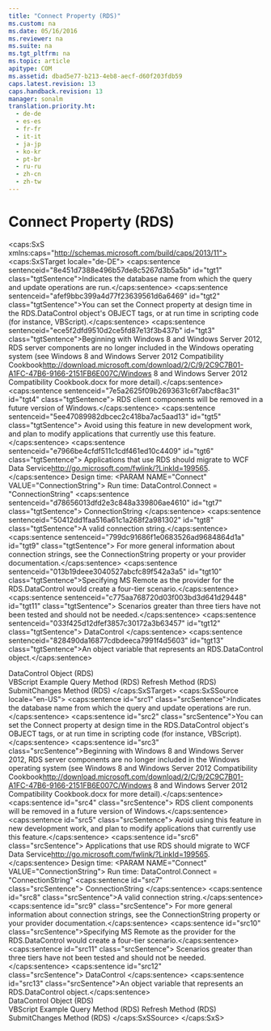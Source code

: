 ```yaml
---
title: "Connect Property (RDS)"
ms.custom: na
ms.date: 05/16/2016
ms.reviewer: na
ms.suite: na
ms.tgt_pltfrm: na
ms.topic: article
apitype: COM
ms.assetid: dbad5e77-b213-4eb8-aecf-d60f203fdb59
caps.latest.revision: 13
caps.handback.revision: 13
manager: sonalm
translation.priority.ht: 
  - de-de
  - es-es
  - fr-fr
  - it-it
  - ja-jp
  - ko-kr
  - pt-br
  - ru-ru
  - zh-cn
  - zh-tw
---
```

# Connect Property (RDS)
<?xml version="1.0" encoding="utf-8"?>
<caps:SxS xmlns:caps="http://schemas.microsoft.com/build/caps/2013/11">
  <caps:SxSTarget locale="de-DE">
    <developerReferenceWithSyntaxDocument xsi:schemaLocation="http://ddue.schemas.microsoft.com/authoring/2003/5 http://dduestorage.blob.core.windows.net/ddueschema/developer.xsd" xmlns="http://ddue.schemas.microsoft.com/authoring/2003/5" xmlns:xlink="http://www.w3.org/1999/xlink" xmlns:xsi="http://www.w3.org/2001/XMLSchema-instance">
      <introduction>
        <para>
          <caps:sentence sentenceid="8e451d7388e496b57de8c5267d3b5a5b" id="tgt1" class="tgtSentence">Indicates the database name from which the query and update operations are run.</caps:sentence>
        </para>
        <para>
          <caps:sentence sentenceid="afef9bbc399a4d77f23639561d6a6469" id="tgt2" class="tgtSentence">You can set the <legacyBold>Connect</legacyBold> property at design time in the <legacyLink xlink:href="d85ea4fc-451c-436e-97b8-58f92b149dd0">RDS.DataControl</legacyLink> object's OBJECT tags, or at run time in scripting code (for instance, VBScript).</caps:sentence>
        </para>
        <alert class="important">
          <para>
            <caps:sentence sentenceid="ece5f2dfd9510d2ce5fd87e13f3b437b" id="tgt3" class="tgtSentence">Beginning with Windows 8 and Windows Server 2012, RDS server components are no longer included in the Windows operating system (see Windows 8 and <externalLink><linkText>Windows Server 2012 Compatibility Cookbook</linkText><linkUri>http://download.microsoft.com/download/2/C/9/2C9C7B01-A1FC-47B6-9166-2151FB6E007C/Windows 8 and Windows Server 2012 Compatibility Cookbook.docx</linkUri></externalLink> for more detail).</caps:sentence>
            <caps:sentence sentenceid="7e5a2625f09b2693631c6f7abcf8ac31" id="tgt4" class="tgtSentence"> RDS client components will be removed in a future version of Windows.</caps:sentence>
            <caps:sentence sentenceid="5ee47089982dbcec2c418ba7ac5aad13" id="tgt5" class="tgtSentence"> Avoid using this feature in new development work, and plan to modify applications that currently use this feature.</caps:sentence>
            <caps:sentence sentenceid="e7966be4cfdf511c1cdf461ed10c4409" id="tgt6" class="tgtSentence"> Applications that use RDS should migrate to <externalLink><linkText>WCF Data Service</linkText><linkUri>http://go.microsoft.com/fwlink/?LinkId=199565</linkUri></externalLink>.</caps:sentence>
          </para>
        </alert>
      </introduction>
      <syntaxSection>
        <legacySyntax>
Design time: <legacyBold>&lt;PARAM NAME="Connect" VALUE="</legacyBold><parameterReference>ConnectionString</parameterReference><legacyBold>"&gt;</legacyBold>
Run time: <parameterReference>DataControl</parameterReference>.<legacyBold>Connect</legacyBold> = <legacyBold>"</legacyBold><parameterReference>ConnectionString</parameterReference><legacyBold>"</legacyBold></legacySyntax>
      </syntaxSection>
      <parameters>
        <content>
          <definitionTable>
            <definedTerm>
              <caps:sentence sentenceid="d78656013dfd2e3c848a339806ae4610" id="tgt7" class="tgtSentence"> <legacyItalic>ConnectionString</legacyItalic> </caps:sentence>
            </definedTerm>
            <definition>
              <para>
                <caps:sentence sentenceid="50412dd1faa516a61c1a268f2a981302" id="tgt8" class="tgtSentence">A valid connection string.</caps:sentence>
                <caps:sentence sentenceid="799dc91686f1e0683526ad9684864d1a" id="tgt9" class="tgtSentence"> For more general information about connection strings, see the <legacyLink xlink:href="3be75b75-4d36-4479-ab64-9a456869252a">ConnectionString</legacyLink> property or your provider documentation.</caps:sentence>
              </para>
              <alert class="note">
                <para>
                  <caps:sentence sentenceid="013b19deee3040527abcfc89f542a3a5" id="tgt10" class="tgtSentence">Specifying MS Remote as the provider for the <legacyBold>RDS.DataControl</legacyBold> would create a four-tier scenario.</caps:sentence>
                  <caps:sentence sentenceid="c775aa768720d03f003bd3d641d29448" id="tgt11" class="tgtSentence"> Scenarios greater than three tiers have not been tested and should not be needed.</caps:sentence>
                </para>
              </alert>
            </definition>
            <definedTerm>
              <caps:sentence sentenceid="033f425d12dfef3857c30172a3b63457" id="tgt12" class="tgtSentence"> <legacyItalic>DataControl</legacyItalic> </caps:sentence>
            </definedTerm>
            <definition>
              <para>
                <caps:sentence sentenceid="828490da16877cdbdeeca7991f4d5603" id="tgt13" class="tgtSentence">An object variable that represents an <legacyBold>RDS.DataControl</legacyBold> object.</caps:sentence>
              </para>
            </definition>
          </definitionTable>
        </content>
      </parameters>
      <section>
        <title>
          <caps:sentence sentenceid="2f342d3be839cc5b67ae0de7d404b8e6" id="tgt14" class="tgtSentence">Applies To</caps:sentence>
        </title>
        <content>
          <para>
            <link xlink:href="d85ea4fc-451c-436e-97b8-58f92b149dd0">DataControl Object (RDS)</link>
          </para>
        </content>
      </section>
      <relatedTopics>
        <link xlink:href="06297993-fe72-4446-aa76-3b8bc25444f6">VBScript Example</link>
        <link xlink:href="20f2480f-3758-405d-a379-05a0dce74796">Query Method (RDS)</link>
        <link xlink:href="c90a8050-0ff4-4c83-9925-261f2f2ccfe9">Refresh Method (RDS)</link>
        <link xlink:href="250062a4-13c4-4bed-807d-8b9ad81536d4">SubmitChanges Method (RDS)</link>
      </relatedTopics>
    </developerReferenceWithSyntaxDocument>
  </caps:SxSTarget>
  <caps:SxSSource locale="en-US">
    <developerReferenceWithSyntaxDocument xsi:schemaLocation="http://ddue.schemas.microsoft.com/authoring/2003/5 http://dduestorage.blob.core.windows.net/ddueschema/developer.xsd" xmlns="http://ddue.schemas.microsoft.com/authoring/2003/5" xmlns:xlink="http://www.w3.org/1999/xlink" xmlns:xsi="http://www.w3.org/2001/XMLSchema-instance">
      <introduction>
        <para>
          <caps:sentence id="src1" class="srcSentence">Indicates the database name from which the query and update operations are run.</caps:sentence>
        </para>
        <para>
          <caps:sentence id="src2" class="srcSentence">You can set the <legacyBold>Connect</legacyBold> property at design time in the <legacyLink xlink:href="d85ea4fc-451c-436e-97b8-58f92b149dd0">RDS.DataControl</legacyLink> object's OBJECT tags, or at run time in scripting code (for instance, VBScript).</caps:sentence>
        </para>
        <alert class="important">
          <para>
            <caps:sentence id="src3" class="srcSentence">Beginning with Windows 8 and Windows Server 2012, RDS server components are no longer included in the Windows operating system (see Windows 8 and <externalLink><linkText>Windows Server 2012 Compatibility Cookbook</linkText><linkUri>http://download.microsoft.com/download/2/C/9/2C9C7B01-A1FC-47B6-9166-2151FB6E007C/Windows 8 and Windows Server 2012 Compatibility Cookbook.docx</linkUri></externalLink> for more detail).</caps:sentence>
            <caps:sentence id="src4" class="srcSentence"> RDS client components will be removed in a future version of Windows.</caps:sentence>
            <caps:sentence id="src5" class="srcSentence"> Avoid using this feature in new development work, and plan to modify applications that currently use this feature.</caps:sentence>
            <caps:sentence id="src6" class="srcSentence"> Applications that use RDS should migrate to <externalLink><linkText>WCF Data Service</linkText><linkUri>http://go.microsoft.com/fwlink/?LinkId=199565</linkUri></externalLink>.</caps:sentence>
          </para>
        </alert>
      </introduction>
      <syntaxSection>
        <legacySyntax>
Design time: <legacyBold>&lt;PARAM NAME="Connect" VALUE="</legacyBold><parameterReference>ConnectionString</parameterReference><legacyBold>"&gt;</legacyBold>
Run time: <parameterReference>DataControl</parameterReference>.<legacyBold>Connect</legacyBold> = <legacyBold>"</legacyBold><parameterReference>ConnectionString</parameterReference><legacyBold>"</legacyBold></legacySyntax>
      </syntaxSection>
      <parameters>
        <content>
          <definitionTable>
            <definedTerm>
              <caps:sentence id="src7" class="srcSentence"> <legacyItalic>ConnectionString</legacyItalic> </caps:sentence>
            </definedTerm>
            <definition>
              <para>
                <caps:sentence id="src8" class="srcSentence">A valid connection string.</caps:sentence>
                <caps:sentence id="src9" class="srcSentence"> For more general information about connection strings, see the <legacyLink xlink:href="3be75b75-4d36-4479-ab64-9a456869252a">ConnectionString</legacyLink> property or your provider documentation.</caps:sentence>
              </para>
              <alert class="note">
                <para>
                  <caps:sentence id="src10" class="srcSentence">Specifying MS Remote as the provider for the <legacyBold>RDS.DataControl</legacyBold> would create a four-tier scenario.</caps:sentence>
                  <caps:sentence id="src11" class="srcSentence"> Scenarios greater than three tiers have not been tested and should not be needed.</caps:sentence>
                </para>
              </alert>
            </definition>
            <definedTerm>
              <caps:sentence id="src12" class="srcSentence"> <legacyItalic>DataControl</legacyItalic> </caps:sentence>
            </definedTerm>
            <definition>
              <para>
                <caps:sentence id="src13" class="srcSentence">An object variable that represents an <legacyBold>RDS.DataControl</legacyBold> object.</caps:sentence>
              </para>
            </definition>
          </definitionTable>
        </content>
      </parameters>
      <section>
        <title>
          <caps:sentence id="src14" class="srcSentence">Applies To</caps:sentence>
        </title>
        <content>
          <para>
            <link xlink:href="d85ea4fc-451c-436e-97b8-58f92b149dd0">DataControl Object (RDS)</link>
          </para>
        </content>
      </section>
      <relatedTopics>
        <link xlink:href="06297993-fe72-4446-aa76-3b8bc25444f6">VBScript Example</link>
        <link xlink:href="20f2480f-3758-405d-a379-05a0dce74796">Query Method (RDS)</link>
        <link xlink:href="c90a8050-0ff4-4c83-9925-261f2f2ccfe9">Refresh Method (RDS)</link>
        <link xlink:href="250062a4-13c4-4bed-807d-8b9ad81536d4">SubmitChanges Method (RDS)</link>
      </relatedTopics>
    </developerReferenceWithSyntaxDocument>
  </caps:SxSSource>
</caps:SxS>
